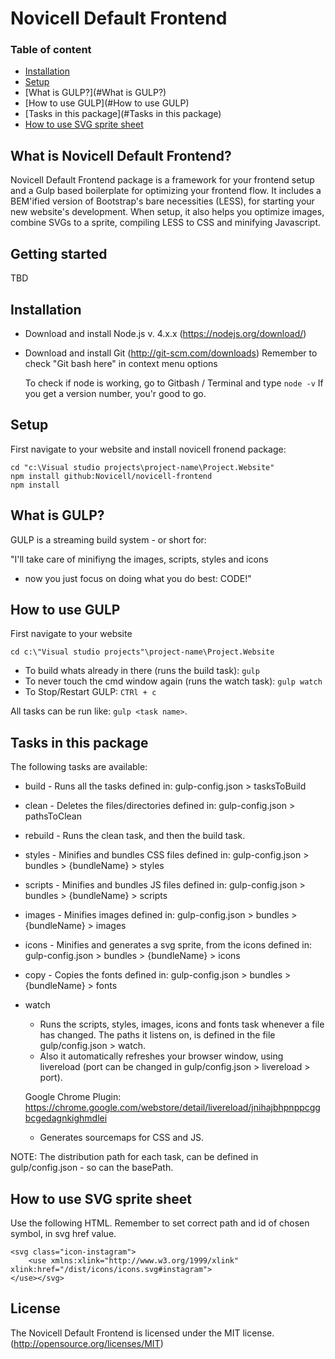 # Novicell Default Frontend

### Table of content
- [Installation](#Installation)
- [Setup](#Setup)
- [What is GULP?](#What is GULP?)
- [How to use GULP](#How to use GULP)
- [Tasks in this package](#Tasks in this package)
- [How to use SVG sprite sheet](#how-to-use-svg-sprite-sheet)

## What is Novicell Default Frontend?
Novicell Default Frontend package is a framework for your frontend setup and a Gulp based boilerplate for optimizing your frontend flow. It includes a BEM'ified version of Bootstrap's bare necessities (LESS), for starting your new website's development.
When setup, it also helps you optimize images, combine SVGs to a sprite, compiling LESS to CSS and minifying Javascript.

## Getting started
TBD

##  Installation

- Download and install Node.js v. 4.x.x (https://nodejs.org/download/)
- Download and install Git (http://git-scm.com/downloads)
  Remember to check "Git bash here" in context menu options

  To check if node is working, go to Gitbash / Terminal and type `node -v`
  If you get a version number, you'r good to go.

##  Setup

First navigate to your website and install novicell fronend package:

    cd "c:\Visual studio projects\project-name\Project.Website"
    npm install github:Novicell/novicell-frontend
    npm install
    

## What is GULP?

GULP is a streaming build system - or short for:

"I'll take care of minifiyng the images, scripts, styles and icons
- now you just focus on doing what you do best: CODE!"

## How to use GULP

First navigate to your website

    cd c:\"Visual studio projects"\project-name\Project.Website

- To build whats already in there (runs the build task): `gulp`
- To never touch the cmd window again (runs the watch task): `gulp watch`
- To Stop/Restart GULP: `CTRl + c`

All tasks can be run like: `gulp <task name>`.

## Tasks in this package

The following tasks are available:

- build -	Runs all the tasks defined in: gulp-config.json > tasksToBuild
- clean -	Deletes the files/directories defined in: gulp-config.json > pathsToClean
- rebuild -	Runs the clean task, and then the build task.
- styles -	Minifies and bundles CSS files defined in: gulp-config.json > bundles > {bundleName} > styles
- scripts -	Minifies and bundles JS files defined in: gulp-config.json > bundles > {bundleName} > scripts
- images -	Minifies images defined in: gulp-config.json > bundles > {bundleName} > images
- icons -	Minifies and generates a svg sprite, from the icons defined in: gulp-config.json > bundles > {bundleName} > icons
- copy -	Copies the fonts defined in: gulp-config.json > bundles > {bundleName} > fonts
- watch

  - Runs the scripts, styles, images, icons and fonts task whenever a file has changed. The paths it listens on, is defined in the file gulp/config.json > watch.
  - Also it automatically refreshes your browser window, using livereload (port can be changed in gulp/config.json > livereload > port).

  Google Chrome Plugin: https://chrome.google.com/webstore/detail/livereload/jnihajbhpnppcggbcgedagnkighmdlei

  - Generates sourcemaps for CSS and JS.

NOTE: The distribution path for each task, can be defined in gulp/config.json - so can the basePath.

## How to use SVG sprite sheet

Use the following HTML. Remember to set correct path and id of chosen symbol, in svg href value.

    <svg class="icon-instagram">
    	<use xmlns:xlink="http://www.w3.org/1999/xlink" xlink:href="/dist/icons/icons.svg#instagram">
    </use></svg>

## License
The Novicell Default Frontend is licensed under the MIT license. (http://opensource.org/licenses/MIT)
